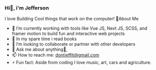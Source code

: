 ### Hi👋, i'm Jefferson
I love Building Cool things that work on the computer! 
🙋‍About Me
- 🔭 I’m currently working with tools like Vue JS, Next JS, SCSS, and framer motion to build fun and interactive web projects
- 🌱 In my spare time i read books
- 👯 I’m looking to collaborate or partner with other developers
- 💬 Ask me about anything🌚,
- 📫 How to reach me: dontjeffit@gmail.com 
- ⚡ Fun fact: Aside from coding I love music, art, cars and agriculture.

